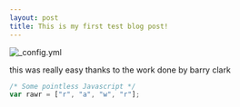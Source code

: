 ```yaml
---
layout: post
title: This is my first test blog post!
---
```


![_config.yml](/images/config.png)

this was really easy thanks to the work done by barry clark

```javascript
/* Some pointless Javascript */
var rawr = ["r", "a", "w", "r"];
```
